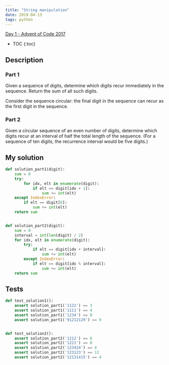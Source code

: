 ```yaml
---
title: "String manipulation"
date: 2019-04-13
tags: python
---
```


[Day 1 - Advent of Code 2017](https://adventofcode.com/2017/day/1)

* TOC
{:toc}


## Description

### Part 1

Given a sequence of digits, determine which digits recur immediately in the 
sequence. Return the sum of all such digits.

Consider the sequence circular: the final digit in the sequence can recur as
the first digit in the sequence.

### Part 2

Given a circular sequence of an even number of digits, determine which digits 
recur at an interval of half the total length of the sequence. (For a sequence 
of ten digits, the recurrence interval would be five digits.)


## My solution

```py
def solution_part1(digit):
    sum = 0
    try:
        for idx, elt in enumerate(digit):
            if elt == digit[idx + 1]:
                sum += int(elt)
    except IndexError:
        if elt == digit[0]:
            sum += int(elt)
    return sum


def solution_part2(digit):
    sum = 0
    interval = int(len(digit) / 2)
    for idx, elt in enumerate(digit):
        try:
            if elt == digit[idx + interval]:
                sum += int(elt)
        except IndexError:
            if elt == digit[idx % interval]:
                sum += int(elt)
    return sum
```    


## Tests

```py
def test_solution1():
    assert solution_part1('1122') == 3
    assert solution_part1('1111') == 4
    assert solution_part1('1234') == 0
    assert solution_part1('91212129') == 9


def test_solution2():
    assert solution_part2('1212') == 6
    assert solution_part2('1221') == 0
    assert solution_part2('123424') == 4
    assert solution_part2('123123') == 12
    assert solution_part2('12131415') == 4
```
